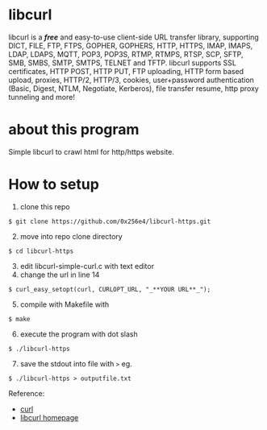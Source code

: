 # libcurl
libcurl is a _**free**_ and easy-to-use client-side URL transfer library, supporting DICT, FILE, FTP, FTPS, GOPHER, GOPHERS, HTTP, HTTPS, IMAP, IMAPS, LDAP, LDAPS, MQTT, POP3, POP3S, RTMP, RTMPS, RTSP, SCP, SFTP, SMB, SMBS, SMTP, SMTPS, TELNET and TFTP. libcurl supports SSL certificates, HTTP POST, HTTP PUT, FTP uploading, HTTP form based upload, proxies, HTTP/2, HTTP/3, cookies, user+password authentication (Basic, Digest, NTLM, Negotiate, Kerberos), file transfer resume, http proxy tunneling and more!

# about this program
Simple libcurl to crawl html for http/https website.

# How to setup
1. clone this repo 
```
$ git clone https://github.com/0x256e4/libcurl-https.git
```
2. move into repo clone directory
```
$ cd libcurl-https
```
3. edit libcurl-simple-curl.c with text editor
4. change the url in line 14
```
$ curl_easy_setopt(curl, CURLOPT_URL, "_**YOUR URL**_");

```
5. compile with Makefile with
```
$ make
```
6. execute the program with dot slash
```
$ ./libcurl-https
```
7. save the stdout into file with `>` eg. 
```
$ ./libcurl-https > outputfile.txt
```

Reference:

- [curl](https://curl.se/)
- [libcurl homepage](https://curl.se/libcurl/)
